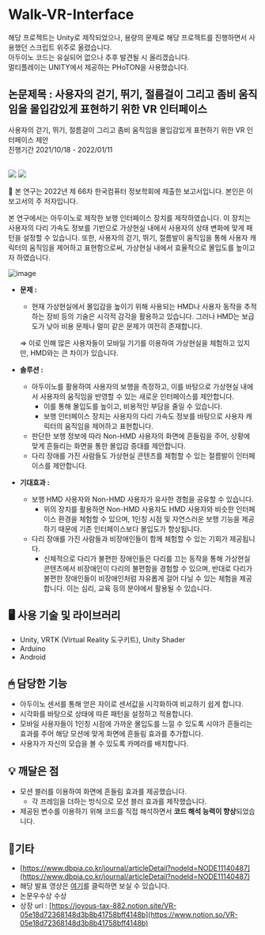 # Walk-VR-Interface
해당 프로젝트는 Unity로 제작되었으나, 용량의 문제로 해당 프로젝트를 진행하면서 사용했던 스크립트 위주로 올렸습니다.
<br> 아두이노 코드는 유실되어 없으나 추후 발견될 시 올리겠습니다.
<br> 멀티플레이는 UNITY에서 제공하는 PHoTON을 사용했습니다.

## 논문제목 : 사용자의 걷기, 뛰기, 절름걸이 그리고 좀비 움직임을 몰입감있게 표현하기 위한 VR 인터페이스
사용자의 걷기, 뛰기, 절름걸이 그리고 좀비 움직임을 몰입감있게 표현하기 위한 VR 인터페이스 제안
<br>진행기간 2021/10/18 - 2022/01/11

<br><img src="https://img.shields.io/badge/Unity-FFFFFF?style=for-the-badge&logo=Unity&logoColor=black">
<img src="https://img.shields.io/badge/Arduino-00979D?style=for-the-badge&logo=Arduino&logoColor=white">

<aside>
📢 본 연구는 2022년 제 66차 한국컴퓨터 정보학회에 제출한 보고서입니다. 본인은 이 보고서의 주 저자입니다.

본 연구에서는 아두이노로 제작한 보행 인터페이스 장치를 제작하였습니다. 이 장치는 사용자의 다리 가속도 정보를 기반으로 가상현실 내에서 사용자의 상태 변화에 맞게 패턴을 설정할 수 있습니다. 또한, 사용자의 걷기, 뛰기, 절름발이 움직임을 통해 사용자 캐릭터의 움직임을 제어하고 표현함으로써, 가상현실 내에서 효율적으로 몰입도를 높이고자 하였습니다.

</aside>

![image](https://user-images.githubusercontent.com/76572665/223200141-60dba732-64a0-4c75-8f39-17e9a636b3b9.png)

- **문제 :**
    - 현재 가상현실에서 몰입감을 높이기 위해 사용되는 HMD나 사용자 동작을 추적하는 장비 등의 기술은 시각적 감각을 활용하고 있습니다. 그러나 HMD는 보급도가 낮아 비용 문제나 멀미 같은 문제가 여전히 존재합니다.
    
    ⇒ 이로 인해 많은 사용자들이 모바일 기기를 이용하여 가상현실을 체험하고 있지만, HMD와는 큰 차이가 있습니다.
    
- **솔루션 :**
    - 아두이노를 활용하여 사용자의 보행을 측정하고, 이를 바탕으로 가상현실 내에서 사용자의 움직임을 반영할 수 있는 새로운 인터페이스를 제안합니다.
        - 이를 통해 몰입도를 높이고, 비용적인 부담을 줄일 수 있습니다.
        - 보행 인터페이스 장치는 사용자의 다리 가속도 정보를 바탕으로 사용자 캐릭터의 움직임을 제어하고 표현합니다.
    - 판단한 보행 정보에 따라 Non-HMD 사용자의 화면에 흔들림을 주어, 상황에 맞게 흔들리는 화면을 통한 몰입감 증대를 제안합니다.
    - 다리 장애를 가진 사람들도 가상현실 콘텐츠를 체험할 수 있는 절름발이 인터페이스를 제안합니다.
- **기대효과 :**
    - 보행 HMD 사용자와 Non-HMD 사용자가 유사한 경험을 공유할 수 있습니다.
        - 위의 장치를 활용하면 Non-HMD 사용자도 HMD 사용자와 비슷한 인터페이스 환경을 체험할 수 있으며, 1인칭 시점 및 자연스러운 보행 기능을 제공하기 때문에 기존 인터페이스보다 몰입도가 향상됩니다.
    - 다리 장애를 가진 사람들과 비장애인들이 함께 체험할 수 있는 기회가 제공됩니다.
        - 신체적으로 다리가 불편한 장애인들은 다리를 끄는 동작을 통해 가상현실 콘텐츠에서 비장애인이 다리의 불편함을 경험할 수 있으며, 반대로 다리가 불편한 장애인들이 비장애인처럼 자유롭게 걸어 다닐 수 있는 체험을 제공합니다. 이는 심리, 교육 등의 분야에서 활용될 수 있습니다.

## 🖥 사용 기술 및 라이브러리

- Unity, VRTK (Virtual Reality 도구키트), Unity Shader
- Arduino
- Android

## 🖱 담당한 기능

- 아두이노 센서를 통해 얻은 자이로 센서값을 시각화하여 비교하기 쉽게 합니다.
- 시각화를 바탕으로 상태에 따른 패턴을 설정하고 적용합니다.
- 모바일 사용자들이 1인칭 시점에 가까운 몰입도를 느낄 수 있도록 시야가 흔들리는 효과를 주어 해당 모션에 맞게 화면에 흔들림 효과를 추가합니다.
- 사용자가 자신의 모습을 볼 수 있도록 카메라를 배치합니다.

## 💡 깨달은 점

- 모션 블러를 이용하여 화면에 흔들림 효과를 제공했습니다.
    - 각 프레임을 더하는 방식으로 모션 블러 효과를 제작했습니다.
- 제공된 변수를 이용하기 위해 코드를 직접 해석하면서 **코드 해석 능력이 향상**되었습니다.

## 🎈기타

- [https://www.dbpia.co.kr/journal/articleDetail?nodeId=NODE11140487](https://www.dbpia.co.kr/journal/articleDetail?nodeId=NODE11140487)
- 해당 발표 영상은 [여기](https://www.youtube.com/watch?v=BHLmjp8pbY0)를 클릭하면 보실 수 있습니다.
- 논문우수상 수상
- 상장 url : [https://joyous-tax-882.notion.site/VR-05e18d72368148d3b8b41758bff4148b](https://www.notion.so/VR-05e18d72368148d3b8b41758bff4148b)
